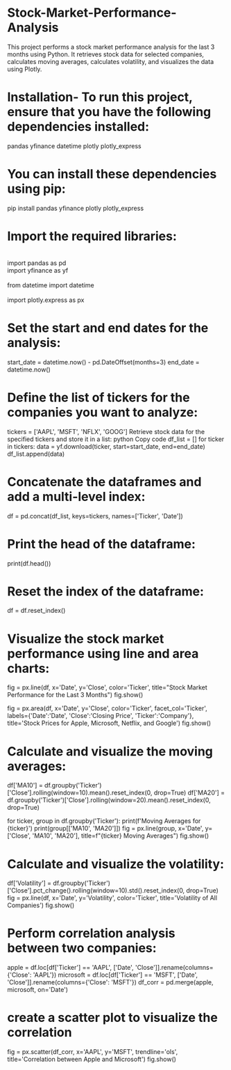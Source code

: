 # Stock-Market-Performance-Analysis
This project performs a stock market performance analysis for the last 3 months using Python. It retrieves stock data for selected companies, calculates moving averages, calculates volatility, and visualizes the data using Plotly.

# Installation- To run this project, ensure that you have the following dependencies installed:
pandas
yfinance
datetime
plotly
plotly_express

# You can install these dependencies using pip:
pip install pandas yfinance plotly plotly_express

# Import the required libraries:
<br>import pandas as pd
<br>import yfinance as yf<br />
<br>from datetime import datetime<br />
<br>import plotly.express as px<br />
# Set the start and end dates for the analysis:
start_date = datetime.now() - pd.DateOffset(months=3)
end_date = datetime.now()

# Define the list of tickers for the companies you want to analyze:
tickers = ['AAPL', 'MSFT', 'NFLX', 'GOOG']
Retrieve stock data for the specified tickers and store it in a list:
python
Copy code
df_list = []
for ticker in tickers:
    data = yf.download(ticker, start=start_date, end=end_date)
    df_list.append(data)
    
# Concatenate the dataframes and add a multi-level index:
df = pd.concat(df_list, keys=tickers, names=['Ticker', 'Date'])

# Print the head of the dataframe:
print(df.head())

# Reset the index of the dataframe:
df = df.reset_index()

# Visualize the stock market performance using line and area charts:
fig = px.line(df, x='Date', y='Close', color='Ticker', title="Stock Market Performance for the Last 3 Months")
fig.show()

fig = px.area(df, x='Date', y='Close', color='Ticker', facet_col='Ticker',
              labels={'Date':'Date', 'Close':'Closing Price', 'Ticker':'Company'},
              title='Stock Prices for Apple, Microsoft, Netflix, and Google')
fig.show()

# Calculate and visualize the moving averages:
df['MA10'] = df.groupby('Ticker')['Close'].rolling(window=10).mean().reset_index(0, drop=True)
df['MA20'] = df.groupby('Ticker')['Close'].rolling(window=20).mean().reset_index(0, drop=True)

for ticker, group in df.groupby('Ticker'):
    print(f'Moving Averages for {ticker}')
    print(group[['MA10', 'MA20']])
    fig = px.line(group, x='Date', y=['Close', 'MA10', 'MA20'], 
                  title=f"{ticker} Moving Averages")
    fig.show()
# Calculate and visualize the volatility:
df['Volatility'] = df.groupby('Ticker')['Close'].pct_change().rolling(window=10).std().reset_index(0, drop=True)
fig = px.line(df, x='Date', y='Volatility', 
              color='Ticker', 
              title='Volatility of All Companies')
fig.show()

# Perform correlation analysis between two companies:
apple = df.loc[df['Ticker'] == 'AAPL', ['Date', 'Close']].rename(columns={'Close': 'AAPL'})
microsoft = df.loc[df['Ticker'] == 'MSFT', ['Date', 'Close']].rename(columns={'Close': 'MSFT'})
df_corr = pd.merge(apple, microsoft, on='Date')

# create a scatter plot to visualize the correlation
fig = px.scatter(df_corr, x='AAPL', y='MSFT', 
                 trendline='ols', 
                 title='Correlation between Apple and Microsoft')
fig.show()
